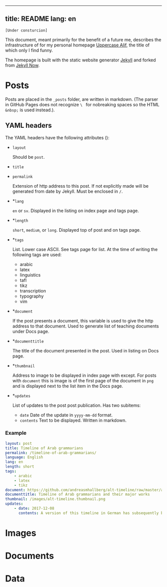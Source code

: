 ----
title: README
lang: en
---

`[Under consturcion]`

This document, meant primarily for the benefit of a future me, describes the infrastructure of for my personal homepage [Uppercase Alif](andreasmhallberg.github.io), the title of which only I find funny.

The homepage is built with the static website generator [Jekyll](https://jekyllrb.com/) and forked from [Jekyll Now](https://github.com/barryclark/jekyll-now).

# Posts

Posts are placed in the `_posts` folder, are written in markdown. (The parser in GitHub Pages does not recognize `\ ` for nobreaking spaces so the HTML `&nbsp;` is used instead.).

## YAML headers

The YAML headers have the following attributes ():

- `layout`

    Should be `post`.

- `title` 
- `permalink`

    Extension of http address to this post. If not explicitly made will be generated from date by Jekyll. Must be enclosed in `/`.

- \*`lang`

    `en` or `sv`. Displayed in the listing on index page and tags page. 

- \*`length`

    `short`, `medium`, or `long`. Displayed top of post and on tags page. 

- \*`tags`

    List. Lower case ASCII. See tags page for list. At the time of writing the following tags are used:

    - arabic
    - latex
    - linguistics
    - tafl
    - tikz
    - transcription
    - typography
    - vim

- \*`document`

    If the post presents a document, this variable is used to give the http address to that document. Used to generate list of teaching documents under Docs page.

- \*`documenttitle`

    The title of the document presented in the post. Used in listing on Docs page. 

- \*`thumbnail`

    Address to image to be displayed in index page with except. For posts with `document` this is image is of the first page of the document in `png` and is displayed next to the list item in the Docs page.

- \*`updates`

    List of updates to the post post publication. Has two subitems:

    - `date` Date of the update in `yyyy-mm-dd` format.
    - `contents` Text to be displayed. Written in markdown.

### Example

``` yml
layout: post
title: Timeline of Arab grammarians
permalink: /timeline-of-arab-grammarians/
language: English
lang: en
length: short
tags:
    - arabic
    - latex
    - tikz
document: https://github.com/andreasmhallberg/alt-timeline/raw/master/alt-timeline.pdf
documenttitle: Timeline of Arab grammarians and their major works
thumbnail: /images/alt-timeline.thumbnail.png
updates: 
    - date: 2017-12-08
      contents: A version of this timeline in German has subsequently been published in *Einführung in die arabische Grammatiktradition* by Frank Weigelt (Harrowitz, 2017).  
```

# Images

# Documents

# Data
